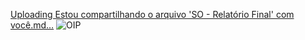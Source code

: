 [Uploading Estou compartilhando o arquivo 'SO - Relatório Final' com você.md…]()
![OIP](https://github.com/user-attachments/assets/3074fede-3c0a-4c5f-870a-e4f2f2e57e6b)
